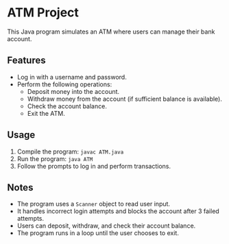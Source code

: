 # ATM Project

This Java program simulates an ATM where users can manage their bank account.

## Features

- Log in with a username and password.
- Perform the following operations:
  - Deposit money into the account.
  - Withdraw money from the account (if sufficient balance is available).
  - Check the account balance.
  - Exit the ATM.

## Usage

1. Compile the program: `javac ATM.java`
2. Run the program: `java ATM`
3. Follow the prompts to log in and perform transactions.

## Notes

- The program uses a `Scanner` object to read user input.
- It handles incorrect login attempts and blocks the account after 3 failed attempts.
- Users can deposit, withdraw, and check their account balance.
- The program runs in a loop until the user chooses to exit.

